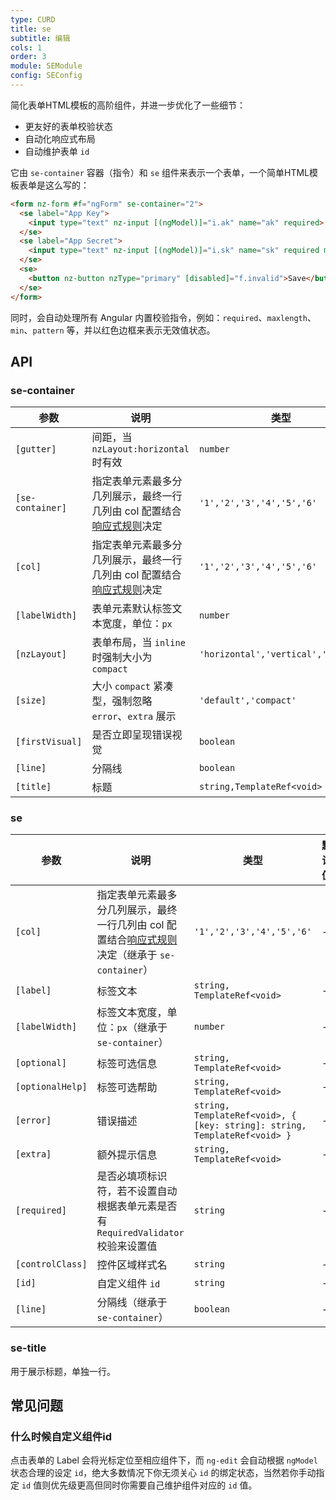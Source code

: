 ```yaml
---
type: CURD
title: se
subtitle: 编辑
cols: 1
order: 3
module: SEModule
config: SEConfig
---
```


简化表单HTML模板的高阶组件，并进一步优化了一些细节：

- 更友好的表单校验状态
- 自动化响应式布局
- 自动维护表单 `id`

它由 `se-container` 容器（指令）和 `se` 组件来表示一个表单，一个简单HTML模板表单是这么写的：

```html
<form nz-form #f="ngForm" se-container="2">
  <se label="App Key">
    <input type="text" nz-input [(ngModel)]="i.ak" name="ak" required>
  </se>
  <se label="App Secret">
    <input type="text" nz-input [(ngModel)]="i.sk" name="sk" required maxlength="32">
  </se>
  <se>
    <button nz-button nzType="primary" [disabled]="f.invalid">Save</button>
  </se>
</form>
```

同时，会自动处理所有 Angular 内置校验指令，例如：`required`、`maxlength`、`min`、`pattern` 等，并以红色边框来表示无效值状态。

## API

### se-container

参数 | 说明 | 类型 | 默认值
----|------|-----|------
`[gutter]` | 间距，当 `nzLayout:horizontal` 时有效 | `number` | `32`
`[se-container]` | 指定表单元素最多分几列展示，最终一行几列由 col 配置结合[响应式规则](/theme/responsive)决定 | `'1','2','3','4','5','6'` | -
`[col]` | 指定表单元素最多分几列展示，最终一行几列由 col 配置结合[响应式规则](/theme/responsive)决定 | `'1','2','3','4','5','6'` | -
`[labelWidth]` | 表单元素默认标签文本宽度，单位：`px` | `number` | `150`
`[nzLayout]` | 表单布局，当 `inline` 时强制大小为 `compact` | `'horizontal','vertical','inline'` | `'horizontal'`
`[size]` | 大小 `compact` 紧凑型，强制忽略 `error`、`extra` 展示 | `'default','compact'` | `'default'`
`[firstVisual]` | 是否立即呈现错误视觉 | `boolean` | `false`
`[line]` | 分隔线 | `boolean` | `false`
`[title]` | 标题 | `string,TemplateRef<void>` | -

### se

参数 | 说明 | 类型 | 默认值
----|------|-----|------
`[col]` | 指定表单元素最多分几列展示，最终一行几列由 col 配置结合[响应式规则](/theme/responsive)决定（继承于 `se-container`） | `'1','2','3','4','5','6'` | -
`[label]` | 标签文本 | `string, TemplateRef<void>` | -
`[labelWidth]` | 标签文本宽度，单位：`px`（继承于 `se-container`） | `number` | -
`[optional]` | 标签可选信息 | `string, TemplateRef<void>` | -
`[optionalHelp]` | 标签可选帮助 | `string, TemplateRef<void>` | -
`[error]` | 错误描述 | `string, TemplateRef<void>, { [key: string]: string, TemplateRef<void> }` | -
`[extra]` | 额外提示信息 | `string, TemplateRef<void>` | -
`[required]` | 是否必填项标识符，若不设置自动根据表单元素是否有 `RequiredValidator` 校验来设置值 | `string` | -
`[controlClass]` | 控件区域样式名 | `string` | -
`[id]` | 自定义组件 `id` | `string` | -
`[line]` | 分隔线（继承于 `se-container`） | `boolean` | -

### se-title

用于展示标题，单独一行。

## 常见问题

### 什么时候自定义组件id

点击表单的 Label 会将光标定位至相应组件下，而 `ng-edit` 会自动根据 `ngModel` 状态合理的设定 `id`，绝大多数情况下你无须关心 `id` 的绑定状态，当然若你手动指定 `id` 值则优先级更高但同时你需要自己维护组件对应的 `id` 值。
